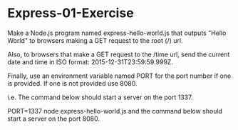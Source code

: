 # Express-01-Exercise

Make a Node.js program named express-hello-world.js that outputs "Hello World" to browsers making a GET request to the root (/) url.

Also, to browsers that make a GET request to the /time url, send the current date and time in ISO format: 2015-12-31T23:59:59.999Z.

Finally, use an environment variable named PORT for the port number if one is provided. If one is not provided use 8080.

i.e. The command below should start a server on the port 1337.

PORT=1337 node express-hello-world.js
and the command below should start a server on the port 8080.
